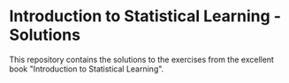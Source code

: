 Introduction to Statistical Learning - Solutions
=================================================

This repository contains the solutions to the exercises from the excellent book "Introduction to Statistical Learning".

